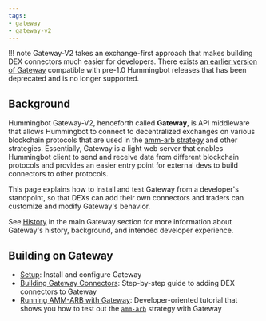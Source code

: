 ```yaml
---
tags:
- gateway
- gateway-v2
---
```


!!! note
    Gateway-V2 takes an exchange-first approach that makes building DEX connectors much easier for developers. There exists [an earlier version of Gateway](https://github.com/CoinAlpha/gateway-api) compatible with pre-1.0 Hummingbot releases that has been deprecated and is no longer supported.

## Background

Hummingbot Gateway-V2, henceforth called **Gateway**, is API middleware that allows Hummingbot to connect to decentralized exchanges on various blockchain protocols that are used in the [amm-arb strategy](/strategies/amm-arbitrage/) and other strategies. Essentially, Gateway is a light web server that enables Hummingbot client to send and receive data from different blockchain protocols and provides an easier entry point for external devs to build connectors to other protocols.

This page explains how to install and test Gateway from a developer's standpoint, so that DEXs can add their own connectors and traders can customize and modify Gateway's behavior.

See [History](/gateway/history) in the main Gateway section for more information about Gateway's history, background, and intended developer experience.

## Building on Gateway

* [Setup](./setup): Install and configure Gateway
* [Building Gateway Connectors](./building-gateway-connectors): Step-by-step guide to adding DEX connectors to Gateway
* [Running AMM-ARB with Gateway](./running-amm-arb): Developer-oriented tutorial that shows you how to test out the [`amm-arb`](/strategies/amm-arbitrage) strategy with Gateway 